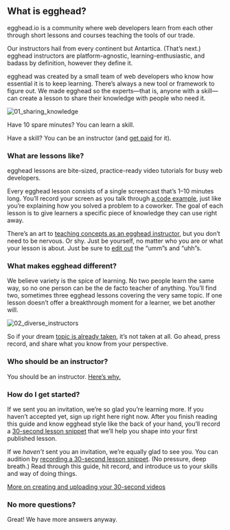 ## What is egghead?
egghead.io is a community where web developers learn from each other through short lessons and courses teaching the tools of our trade.

Our instructors hail from every continent but Antartica. (That’s next.) egghead instructors are platform-agnostic, learning-enthusiastic, and badass by definition, however they define it.

egghead was created by a small team of web developers who know how essential it is to keep learning. There’s always a new tool or framework to figure out. We made egghead so the experts—that is, anyone with a skill—can create a lesson to share their knowledge with people who need it.


![01_sharing_knowledge](https://d2mxuefqeaa7sj.cloudfront.net/s_5998CB8F4ACAE04353DF55D78578CAC9F495218C5B780DCB121ECA0E8390328B_1530529136099_file.png)

Have 10 spare minutes? You can learn a skill.

Have a skill? You can be an instructor (and [get paid](/#getting-paid) for it).

### What are lessons like?

egghead lessons are bite-sized, practice-ready video tutorials for busy web developers.

Every egghead lesson consists of a single screencast that’s 1–10 minutes long. You’ll record your screen as you talk through [a code example](#create-your-code-example), just like you’re explaining how you solved a problem to a coworker. The goal of each lesson is to give learners a specific piece of knowledge they can use right away.

There’s an art to [teaching concepts as an egghead instructor](#how-to-instruct), but you don’t need to be nervous. Or shy. Just be yourself, no matter who you are or what your lesson is about. Just be sure to [edit out](#edit-your-lesson) the “umm”s and “uhh”s.

### What makes egghead different?

We believe variety is the spice of learning. No two people learn the same way, so no one person can be the de facto teacher of anything. You’ll find two, sometimes three egghead lessons covering the very same topic. If one lesson doesn’t offer a breakthrough moment for a learner, we bet another will.

![02_diverse_instructors](https://d2mxuefqeaa7sj.cloudfront.net/s_5998CB8F4ACAE04353DF55D78578CAC9F495218C5B780DCB121ECA0E8390328B_1530529160184_file.png)

So if your dream [topic is already taken](#what-if-a-lesson-already-exists), it’s not taken at all. Go ahead, press record, and share what you know from your perspective.


### Who should be an instructor?

You should be an instructor. [Here’s why.](#why-be-an-instructor)


### How do I get started?

If we sent you an invitation, we’re so glad you’re learning more. If you haven’t accepted yet, sign up right here right now. After you finish reading this guide and know egghead style like the back of your hand, you’ll record a [30-second lesson snippet](#create-your-30-second-lesson) that we’ll help you shape into your first published lesson.

If we *haven’t* sent you an invitation, we’re equally glad to see you. You can audition by [recording a 30-second lesson snippet](#create-your-30-second-lesson). (No pressure, deep breath.) Read through this guide, hit record, and introduce us to your skills and way of doing things.

[More on creating and uploading your 30-second videos](#create-your-30-second-lesson)


### No more questions?

Great! We have more answers anyway.